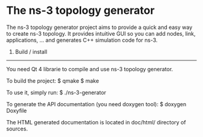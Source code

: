 The ns-3 topology generator
===========================

The ns-3 topology generator project aims to provide a quick and easy way to create ns-3 topology.
It provides intuitive GUI so you can add nodes, link, applications, ... and generates C++ simulation 
code for ns-3.

1) Build / install
------------------

You need Qt 4 librarie to compile and use ns-3 topology generator.

To build the project:
 $ qmake
 $ make 

To use it, simply run:
 $ ./ns-3-generator

To generate the API documentation (you need doxygen tool):
$ doxygen Doxyfile

The HTML generated documentation is located in doc/html/ directory of sources.
